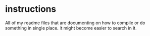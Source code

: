 # instructions
All of my readme files that are documenting on how to compile or do something in single place. It might become easier to search in it.
